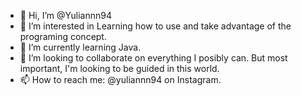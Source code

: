 - 👋 Hi, I’m @Yuliannn94
- 👀 I’m interested in Learning how to use and take advantage of the programing concept. 
- 🌱 I’m currently learning Java. 
- 💞️ I’m looking to collaborate on everything I posibly can. But most important, I'm looking to be guided in this world. 
- 📫 How to reach me: @yuliannn94 on Instagram.

<!---
Yuliannn94/Yuliannn94 is a ✨ special ✨ repository because its `README.md` (this file) appears on your GitHub profile.
You can click the Preview link to take a look at your changes.
--->
